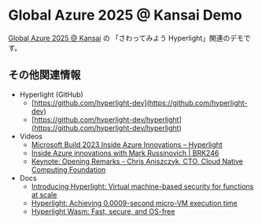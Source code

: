 # Global Azure 2025 @ Kansai Demo

[Global Azure 2025 @ Kansai](https://tfsug.connpass.com/event/348543/) の 「さわってみよう Hyperlight」関連のデモです。

## その他関連情報

- Hyperlight (GitHub)
  - [https://github.com/hyperlight-dev](https://github.com/hyperlight-dev)
  - [https://github.com/hyperlight-dev/hyperlight](https://github.com/hyperlight-dev/hyperlight)
- Videos
  - [Microsoft Build 2023 Inside Azure Innovations – Hyperlight](https://www.youtube.com/watch?v=Tz2SOjKZwVA)
  - [Inside Azure innovations with Mark Russinovich | BRK246](https://www.youtube.com/watch?v=NMNZE22nSQI&t=1277s)
  - [Keynote: Opening Remarks - Chris Aniszczyk, CTO, Cloud Native Computing Foundation](https://www.youtube.com/watch?v=f8ornY7h2KE&t=290s)
- Docs
  - [Introducing Hyperlight: Virtual machine-based security for functions at scale](https://opensource.microsoft.com/blog/2024/11/07/introducing-hyperlight-virtual-machine-based-security-for-functions-at-scale/)
  - [Hyperlight: Achieving 0.0009-second micro-VM execution time](https://opensource.microsoft.com/blog/2025/02/11/hyperlight-creating-a-0-0009-second-micro-vm-execution-time/)
  - [Hyperlight Wasm: Fast, secure, and OS-free](https://opensource.microsoft.com/blog/2025/03/26/hyperlight-wasm-fast-secure-and-os-free/)
  
